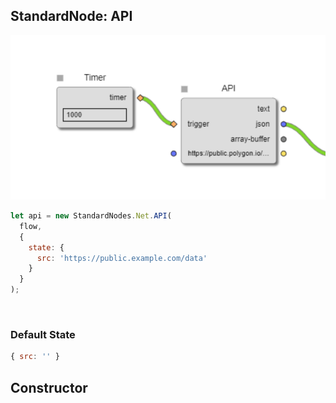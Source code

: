 ## StandardNode: API

<img class="zoomable" alt="API standard node" src="/images/standard-nodes/net/api.png" />

<Hierarchy :extend="{name: 'Node', link: '../../api/classes/node.html'}" />
<br/>

```js
let api = new StandardNodes.Net.API(
  flow,
  {
    state: {
      src: 'https://public.example.com/data'
    }
  }
);
```

<br/>

### Default State

```js
{ src: '' }
```

## Constructor

<Method type="method">
  <template v-slot:signature>
    new API(<strong>flow: </strong><em><Ref to="../../api/classes/flow">Flow</Ref></em>,
    <strong>options?: </strong><em><Ref to="../../api/interfaces/node-creator-options">NodeCreatorOptions</Ref></em>):
    <em><Ref to="#standardnode-api">API</Ref></em>
  </template>
  <template v-slot:params>
    <Param name="flow">
      <em><Ref to="../../api/classes/flow">Flow</Ref></em>
    </Param>
    <Param name="options?">
      <em><Ref to="../../api/interfaces/node-creator-options">NodeCreatorOptions</Ref></em>
      <template v-slot:default-value>
        <em>{}</em>
      </template>
    </Param>
  </template>
</Method>
